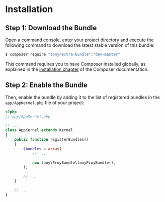 Installation
============

Step 1: Download the Bundle
---------------------------

Open a command console, enter your project directory and execute the
following command to download the latest stable version of this bundle:

```bash
$ composer require "tony/extra-bundle":"dev-master"
```

This command requires you to have Composer installed globally, as explained
in the [installation chapter](https://getcomposer.org/doc/00-intro.md)
of the Composer documentation.

Step 2: Enable the Bundle
-------------------------

Then, enable the bundle by adding it to the list of registered bundles
in the `app/AppKernel.php` file of your project:

```php
<?php
// app/AppKernel.php

// ...
class AppKernel extends Kernel
{
    public function registerBundles()
    {
        $bundles = array(
            // ...

            new tony\ProyBundle\tonyProyBundle(),
        );

        // ...
    }

    // ...
}
```
